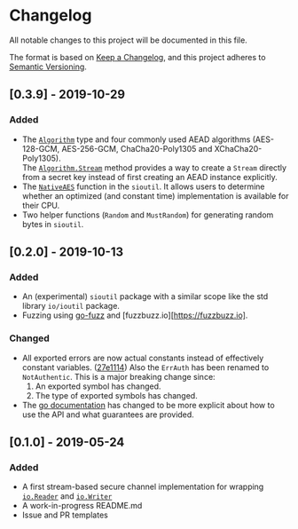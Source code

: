 # Changelog
All notable changes to this project will be documented in this file.

The format is based on [Keep a Changelog](https://keepachangelog.com/en/1.0.0/),
and this project adheres to [Semantic Versioning](https://semver.org/spec/v2.0.0.html).

## [0.3.9] - 2019-10-29
### Added
 - The [`Algorithm`](https://godoc.org/github.com/secure-io/sio-go#Algorithm) type and
   four commonly used AEAD algorithms (AES-128-GCM, AES-256-GCM, ChaCha20-Poly1305 and
   XChaCha20-Poly1305).  
   The [`Algorithm.Stream`](https://godoc.org/github.com/secure-io/sio-go#Algorithm.Stream)
   method provides a way to create a `Stream` directly from a secret key instead of first 
   creating an AEAD instance explicitly.
 - The [`NativeAES`](https://godoc.org/github.com/secure-io/sio-go/sioutil#NativeAES) function
   in the `sioutil`. It allows users to determine whether an optimized (and constant time)
   implementation is available for their CPU.
 - Two helper functions (`Random` and `MustRandom`) for generating random bytes in `sioutil`.

## [0.2.0] - 2019-10-13
### Added
 - An (experimental) `sioutil` package with a similar scope like the std library `io/ioutil`
   package.
 - Fuzzing using [go-fuzz](https://github.com/dvyukov/go-fuzz) and [fuzzbuzz.io][https://fuzzbuzz.io].
       
### Changed
 - All exported errors are now actual constants instead of effectively constant variables. 
   ([27e1114](https://github.com/secure-io/sio-go/commit/27e11147b5ddc0a6cbc69d4f79c2273a70ce36eb))
   Also the `ErrAuth` has been renamed to `NotAuthentic`.
   This is a major breaking change since:
     1. An exported symbol has changed.
     2. The type of exported symbols has changed.
 - The [go documentation](https://godoc.org/github.com/secure-io/sio-go) has changed to
   be more explicit about how to use the API and what guarantees are provided.

## [0.1.0] - 2019-05-24
### Added
 - A first stream-based secure channel implementation for wrapping [`io.Reader`](https://golang.org/pkg/io/#Reader) 
  and [`io.Writer`](https://golang.org/pkg/io/#Writer)
 - A work-in-progress README.md
 - Issue and PR templates
